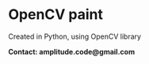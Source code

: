 <h1>OpenCV paint </h1>

<p> Created in Python, using OpenCV library </p>


<p> <strong> Contact: amplitude.code@gmail.com </strong> </p>